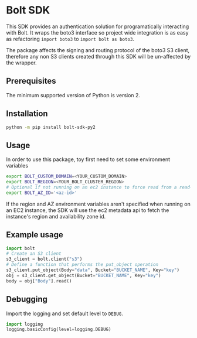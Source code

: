 # Bolt SDK

This SDK provides an authentication solution for programatically interacting with Bolt. It wraps the boto3 interface so project wide integration is as easy as refactoring `import boto3` to `import bolt as boto3`.

The package affects the signing and routing protocol of the boto3 S3 client, therefore any non S3 clients created through this SDK will be un-affected by the wrapper.

## Prerequisites

The minimum supported version of Python is version 2.

## Installation

```bash
python -m pip install bolt-sdk-py2
```

## Usage

In order to use this package, toy first need to set some environment variables

```bash
export BOLT_CUSTOM_DOMAIN=<YOUR_CUSTOM_DOMAIN>
export BOLT_REGION=<YOUR_BOLT_CLUSTER_REGION>
# Optional if not running on an ec2 instance to force read from a read-replica in this az
export BOLT_AZ_ID='<az-id>'
```

If the region and AZ environment variables aren't specified when running on an EC2 instance, the SDK will use the ec2 metadata api to fetch the instance's region and availability zone id.

## Example usage

```python
import bolt
# Create an S3 client
s3_client = bolt.client("s3")
# Define a function that performs the put_object operation
s3_client.put_object(Body="data", Bucket="BUCKET_NAME", Key="key")
obj = s3_client.get_object(Bucket="BUCKET_NAME", Key="key")
body = obj["Body"].read()
```

## Debugging

Import the logging and set default level to `DEBUG`.

```python
import logging
logging.basicConfig(level=logging.DEBUG)
```
